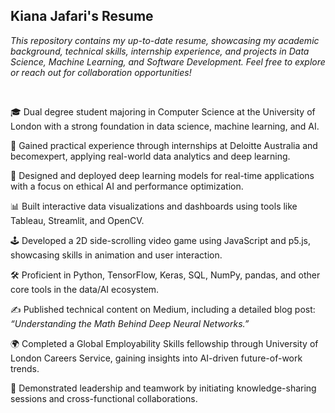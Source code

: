 ## Kiana Jafari's Resume

_This repository contains my up-to-date resume, showcasing my academic background, technical skills, internship experience, and projects in Data Science, Machine Learning, and Software Development. Feel free to explore or reach out for collaboration opportunities!_

</br>

🎓 Dual degree student majoring in Computer Science at the University of London with a strong foundation in data science, machine learning, and AI.

💼 Gained practical experience through internships at Deloitte Australia and becomexpert, applying real-world data analytics and deep learning.

🤖 Designed and deployed deep learning models for real-time applications with a focus on ethical AI and performance optimization.

📊 Built interactive data visualizations and dashboards using tools like Tableau, Streamlit, and OpenCV.

🕹️ Developed a 2D side-scrolling video game using JavaScript and p5.js, showcasing skills in animation and user interaction.

🛠️ Proficient in Python, TensorFlow, Keras, SQL, NumPy, pandas, and other core tools in the data/AI ecosystem.

✍️ Published technical content on Medium, including a detailed blog post: _“Understanding the Math Behind Deep Neural Networks.”_

🌍 Completed a Global Employability Skills fellowship through University of London Careers Service, gaining insights into AI-driven future-of-work trends.

🤝 Demonstrated leadership and teamwork by initiating knowledge-sharing sessions and cross-functional collaborations.
